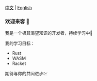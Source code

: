 <!--
**1024chen/1024chen** is a ✨ _special_ ✨ repository because its `README.md` (this file) appears on your GitHub profile.

Here are some ideas to get you started:

- 🔭 I’m currently working on ...
- 🌱 I’m currently learning ...
- 👯 I’m looking to collaborate on ...
- 🤔 I’m looking for help with ...
- 💬 Ask me about ...
- 📫 How to reach me: ...
- 😄 Pronouns: ...
- ⚡ Fun fact: ...
-->

[中文](./README.md) | [English](./readme.md)

### 欢迎来客 👋

我是一个极其渴望知识的开发者，持续学习中🚐

我的学习目标：

* Rust
* WASM
* Racket

期待与你的共同进步💹
